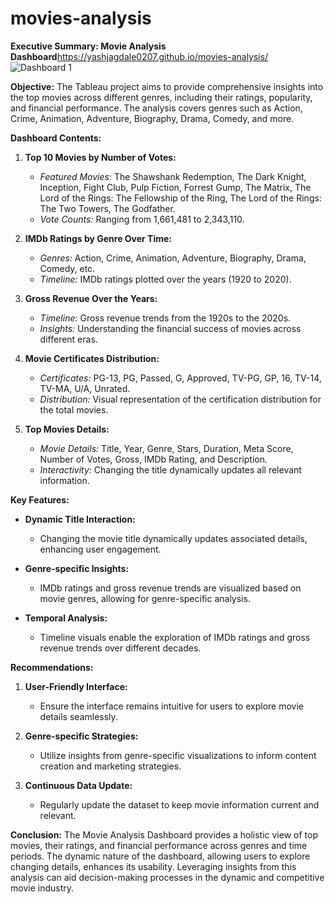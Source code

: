 # movies-analysis
**Executive Summary: Movie Analysis Dashboard**https://yashjagdale0207.github.io/movies-analysis/
![Dashboard 1](https://github.com/yashjagdale0207/movies-analysis/assets/145290827/df4eda45-8a58-47ab-8d8d-beb60a197d40)

**Objective:**
The Tableau project aims to provide comprehensive insights into the top movies across different genres, including their ratings, popularity, and financial performance. The analysis covers genres such as Action, Crime, Animation, Adventure, Biography, Drama, Comedy, and more.

**Dashboard Contents:**

1. **Top 10 Movies by Number of Votes:**
   - *Featured Movies:* The Shawshank Redemption, The Dark Knight, Inception, Fight Club, Pulp Fiction, Forrest Gump, The Matrix, The Lord of the Rings: The Fellowship of the Ring, The Lord of the Rings: The Two Towers, The Godfather.
   - *Vote Counts:* Ranging from 1,661,481 to 2,343,110.

2. **IMDb Ratings by Genre Over Time:**
   - *Genres:* Action, Crime, Animation, Adventure, Biography, Drama, Comedy, etc.
   - *Timeline:* IMDb ratings plotted over the years (1920 to 2020).

3. **Gross Revenue Over the Years:**
   - *Timeline:* Gross revenue trends from the 1920s to the 2020s.
   - *Insights:* Understanding the financial success of movies across different eras.

4. **Movie Certificates Distribution:**
   - *Certificates:* PG-13, PG, Passed, G, Approved, TV-PG, GP, 16, TV-14, TV-MA, U/A, Unrated.
   - *Distribution:* Visual representation of the certification distribution for the total movies.

5. **Top Movies Details:**
   - *Movie Details:* Title, Year, Genre, Stars, Duration, Meta Score, Number of Votes, Gross, IMDb Rating, and Description.
   - *Interactivity:* Changing the title dynamically updates all relevant information.

**Key Features:**

- **Dynamic Title Interaction:**
  - Changing the movie title dynamically updates associated details, enhancing user engagement.

- **Genre-specific Insights:**
  - IMDb ratings and gross revenue trends are visualized based on movie genres, allowing for genre-specific analysis.

- **Temporal Analysis:**
  - Timeline visuals enable the exploration of IMDb ratings and gross revenue trends over different decades.

**Recommendations:**

1. **User-Friendly Interface:**
   - Ensure the interface remains intuitive for users to explore movie details seamlessly.

2. **Genre-specific Strategies:**
   - Utilize insights from genre-specific visualizations to inform content creation and marketing strategies.

3. **Continuous Data Update:**
   - Regularly update the dataset to keep movie information current and relevant.

**Conclusion:**
The Movie Analysis Dashboard provides a holistic view of top movies, their ratings, and financial performance across genres and time periods. The dynamic nature of the dashboard, allowing users to explore changing details, enhances its usability. Leveraging insights from this analysis can aid decision-making processes in the dynamic and competitive movie industry.


